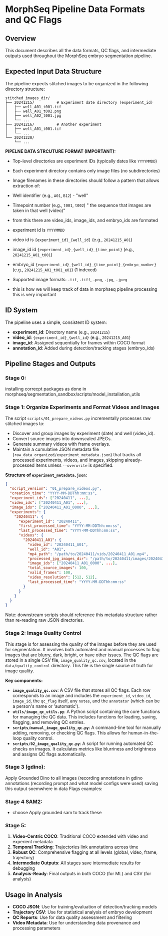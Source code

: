 # MorphSeq Pipeline Data Formats and QC Flags

## Overview

This document describes all the data formats, QC flags, and intermediate outputs used throughout the MorphSeq embryo segmentation pipeline.

## Expected Input Data Structure

The pipeline expects stitched images to be organized in the following directory structure:

```
stitched_images_dir/
├── 20241215/          # Experiment date directory (experiment_id)
│   ├── well_A01_t001.tif
│   ├── well_A01_t002.png
│   ├── well_A02_t001.jpg
│   └── ...
├── 20241216/          # Another experiment
│   ├── well_A01_t001.tif
│   └── ...
└── 20241220/
    └── ...
```

**PIPELNE DATA STRCUTURE FORMAT (IMPORTANT):**
- Top-level directories are experiment IDs (typically dates like `YYYYMMDD`)
-  Each experiment directory contains only image files (no subdirectories)
  -  Image filenames in these directories should follow a pattern that allows extraction of:
  - Well identifier (e.g., `A01`, `B12`) - "well"
  - Timepoint number (e.g., `t001`, `t002`) " the sequence that images are taken in that well (video)" 

- from this there are video_ids, image_ids, and embryo_ids are formated 
- experiment id is `YYYYMMDD`
- video id is `{experiment_id}_{well_id}` (e.g., `20241215_A01`)
- image_id id `{experiment_id}_{well_id}_{time_point}` (e.g., `20241215_A01_t001`)
- embryo_id `{experiment_id}_{well_id}_{time_point}_{embryo_number}` (e.g., `20241215_A01_t001_e01`) (1 indexed)

- Supported image formats: `.tif`, `.tiff`, `.png`, `.jpg`, `.jpeg`
- this is how we will keep track of data in morphseq pipeline processing this is very important 
## ID System

The pipeline uses a simple, consistent ID system:

- **experiment_id**: Directory name (e.g., `20241215`)
- **video_id**: `{experiment_id}_{well_id}` (e.g., `20241215_A01`)
- **image_id**: Assigned sequentially for frames within COCO format
- **annotation_id**: Added during detection/tracking stages (embryo_ids)

## Pipeline Stages and Outputs

### Stage 0:
installing correcpt packages as done in morphseq/segmentation_sandbox/scripts/model_installation_utils 

### Stage 1: Organize Experiments and Format Videos and Images

The script `scripts/01_prepare_videos.py` incrementally processes raw stitched images to:
- Discover and group images by experiment (date) and well (video_id).
- Convert source images into downscaled JPEGs.
- Generate summary videos with frame overlays.
- Maintain a cumulative JSON metadata file (`raw_data_organized/experiment_metadata.json`) that tracks all processed
  experiments, videos, and images, skipping already-processed items unless `--overwrite` is specified.

**Structure of `experiment_metadata.json`:**
```json
{
  "script_version": "01_prepare_videos.py",
  "creation_time": "YYYY-MM-DDThh:mm:ss",
  "experiment_ids": ["20240411", ...],
  "video_ids": ["20240411_A01", ...],
  "image_ids": ["20240411_A01_0000", ...],
  "experiments": {
    "20240411": {
      "experiment_id": "20240411",
      "first_processed_time": "YYYY-MM-DDThh:mm:ss",
      "last_processed_time": "YYYY-MM-DDThh:mm:ss",
      "videos": {
        "20240411_A01": {
          "video_id": "20240411_A01",
          "well_id": "A01",
          "mp4_path": "/path/to/20240411/vids/20240411_A01.mp4",
          "processed_jpg_images_dir": "/path/to/20240411/images/20240411_A01",
          "image_ids": ["20240411_A01_0000", ...],
          "total_source_images": 100,
          "valid_frames": 100,
          "video_resolution": [512, 512],
          "last_processed_time": "YYYY-MM-DDThh:mm:ss"
        }
      }
    }
  }
}
```
Note: downstream scripts should reference this metadata structure rather than re-reading raw JSON directories.

### Stage 2: Image Quality Control

This stage is for assessing the quality of the images before they are used for segmentation. It involves both automated and manual processes to flag images that are blurry, dark, bright, or have other issues. The QC flags are stored in a single CSV file, `image_quality_qc.csv`, located in the `data/quality_control` directory. This file is the single source of truth for image quality.

**Key components:**

- **`image_quality_qc.csv`**: A CSV file that stores all QC flags. Each row corresponds to an image and includes the `experiment_id`, `video_id`, `image_id`, the `qc_flag` itself, any `notes`, and the `annotator` (which can be a person's name or 'automatic').
- **`utils/image_qc_utils.py`**: A Python script containing the core functions for managing the QC data. This includes functions for loading, saving, flagging, and removing QC entries.
- **`scripts/manual_image_quality_qc.py`**: A command-line tool for manually adding, removing, or checking QC flags. This allows for human-in-the-loop quality control.
- **`scripts/02_image_quality_qc.py`**: A script for running automated QC checks on images. It calculates metrics like blurriness and brightness and assigns QC flags automatically.

### Stage 3 (gdino): 
Apply Grounded Dino to all images (recording annotations in gdino annotations (recording prompt and what model configs were used) 
saving this output soemwhere in data
Flags examples:

### Stage 4 SAM2: 
- choose 
Apply grounded sam to track these 
### Stage 5:





1. **Video-Centric COCO**: Traditional COCO extended with video and experient metadata
2. **Temporal Tracking**: Trajectories link annotations across time
3. **Robust QC**: Comprehensive flagging at all levels (global, video, frame, trajectory)
4. **Intermediate Outputs**: All stages save intermediate results for debugging
5. **Analysis-Ready**: Final outputs in both COCO (for ML) and CSV (for analysis)

## Usage in Analysis

- **COCO JSON**: Use for training/evaluation of detection/tracking models
- **Trajectory CSV**: Use for statistical analysis of embryo development
- **QC Reports**: Use for data quality assessment and filtering
- **Video Metadata**: Use for understanding data provenance and processing parameters
